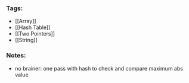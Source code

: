 ### Tags:
- [[Array]]
- [[Hash Table]]
- [[Two Pointers]]
- [[String]]
### Notes:
- no brainer: one pass with hash to check and compare maximum abs value